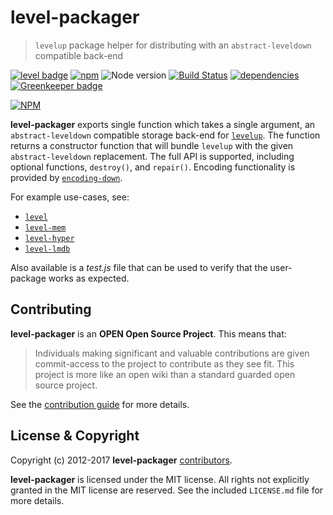 # level-packager

> `levelup` package helper for distributing with an `abstract-leveldown` compatible back-end

[![level badge][level-badge]](https://github.com/level/awesome)
[![npm](https://img.shields.io/npm/v/level-packager.svg)](https://www.npmjs.com/package/level-packager)
![Node version](https://img.shields.io/badge/Node.js-%3E%3D6.0.0-orange.svg?style=flat-square)
[![Build Status](https://secure.travis-ci.org/Level/packager.png)](http://travis-ci.org/Level/packager)
[![dependencies](https://david-dm.org/Level/packager.svg)](https://david-dm.org/level/packager)
[![Greenkeeper badge](https://badges.greenkeeper.io/Level/packager.svg)](https://greenkeeper.io/)

[![NPM](https://nodei.co/npm-dl/level-packager.png)](https://nodei.co/npm/level-packager/)

**level-packager** exports single function which takes a single argument, an `abstract-leveldown` compatible storage back-end for [`levelup`](https://github.com/Level/levelup). The function returns a constructor function that will bundle `levelup` with the given `abstract-leveldown` replacement. The full API is supported, including optional functions, `destroy()`, and `repair()`. Encoding functionality is provided by [`encoding-down`](https://github.com/Level/encoding-down).

For example use-cases, see:

* [`level`](https://github.com/Level/level)
* [`level-mem`](https://github.com/Level/level-mem)
* [`level-hyper`](https://github.com/Level/level-hyper)
* [`level-lmdb`](https://github.com/Level/level-lmdb)

Also available is a *test.js* file that can be used to verify that the user-package works as expected.

<a name="contributing"></a>
Contributing
------------

**level-packager** is an **OPEN Open Source Project**. This means that:

> Individuals making significant and valuable contributions are given commit-access to the project to contribute as they see fit. This project is more like an open wiki than a standard guarded open source project.

See the [contribution guide](https://github.com/Level/community/blob/master/CONTRIBUTING.md) for more details.

<a name="license"></a>
License &amp; Copyright
-------------------

Copyright (c) 2012-2017 **level-packager** [contributors](https://github.com/level/community#contributors).

**level-packager** is licensed under the MIT license. All rights not explicitly granted in the MIT license are reserved. See the included `LICENSE.md` file for more details.

[level-badge]: http://leveldb.org/img/badge.svg

